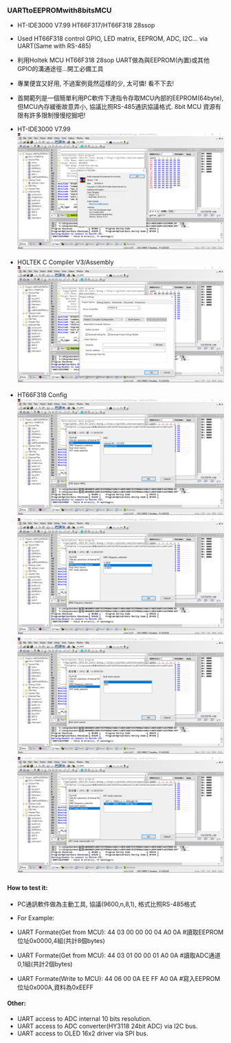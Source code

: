 ### UARTtoEEPROMwith8bitsMCU
* HT-IDE3000 V7.99  HT66F317/HT66F318 28ssop
* Used HT66F318 control GPIO, LED matrix, EEPROM, ADC, I2C... via UART(Same with RS-485)
* 利用Holtek MCU HT66F318 28sop UART做為與EEPROM(內置)或其他GPIO的溝通途徑...開工必備工具
* 專業便宜又好用, 不過案例竟然這樣的少, 太可憐! 看不下去! 
* 首開範列是一個簡單利用PC軟件下達指令存取MCU內部的EEPROM(64byte), 但MCU內存緩衝故意弄小, 協議比照RS-485通訊協議格式. 8bit MCU 資源有限有許多限制慢慢挖掘吧!

* HT-IDE3000 V7.99
![Image](HT-IDE3000_version.jpg)
* HOLTEK C Compiler V3/Assembly
![Image](ProjectCompiler.jpg)
* HT66F318 Config
![Image](ProjectOption1.jpg)
![Image](ProjectOption2.jpg)
![Image](ProjectOption3.jpg)
![Image](ProjectOption4.jpg)


#### How to test it:
* PC通訊軟件做為主動工具, 協議(9600,n,8,1), 格式比照RS-485格式 
* For Example: 
* UART Formate(Get from MCU): 44 03 00 00 00 04 A0 0A   #讀取EEPROM位址0x0000,4組(共計8個bytes)

* UART Formate(Get from MCU): 44 03 01 00 00 01 A0 0A   #讀取ADC通道0,1組(共計2個bytes)

* UART Formate(Write to MCU): 44 06 00 0A EE FF A0 0A   #寫入EEPROM位址0x000A,資料為0xEEFF


#### Other:
* UART access to ADC internal 10 bits resolution.
* UART access to ADC converter(HY3118 24bit ADC) via I2C bus.
* UART access to OLED 16x2 driver via SPI bus.

